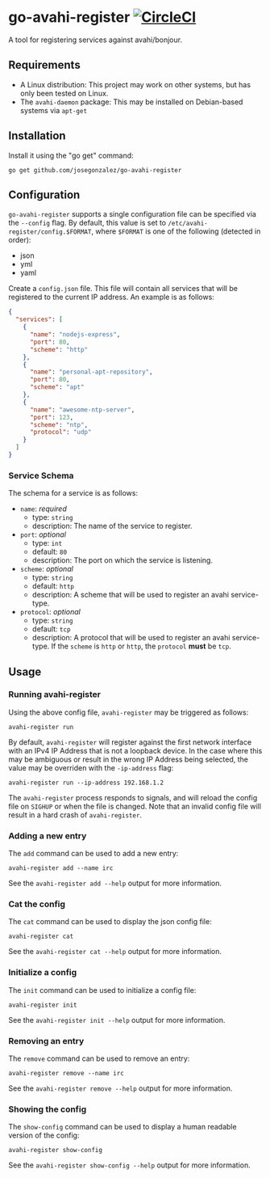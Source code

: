 # go-avahi-register [![CircleCI](https://circleci.com/gh/josegonzalez/go-avahi-register.svg?style=svg)](https://circleci.com/gh/josegonzalez/go-avahi-register)

A tool for registering services against avahi/bonjour.

## Requirements

- A Linux distribution: This project may work on other systems, but has only been tested on Linux.
- The `avahi-daemon` package: This may be installed on Debian-based systems via `apt-get`

## Installation

Install it using the "go get" command:

    go get github.com/josegonzalez/go-avahi-register

## Configuration

`go-avahi-register` supports a single configuration file can be specified via
the `--config` flag. By default, this value is set to
`/etc/avahi-register/config.$FORMAT`, where `$FORMAT` is one of the following
(detected in order):

- json
- yml
- yaml

Create a `config.json` file. This file will contain all services that will be registered to the current IP address. An example is as follows:

```json
{
  "services": [
    {
      "name": "nodejs-express",
      "port": 80,
      "scheme": "http"
    },
    {
      "name": "personal-apt-repository",
      "port": 80,
      "scheme": "apt"
    },
    {
      "name": "awesome-ntp-server",
      "port": 123,
      "scheme": "ntp",
      "protocol": "udp"
    }
  ]
}
```

### Service Schema

The schema for a service is as follows:

- `name`: _required_
  - type: `string`
  - description: The name of the service to register.
- `port`: _optional_
  - type: `int`
  - default: `80`
  - description: The port on which the service is listening.
- `scheme`: _optional_
  - type: `string`
  - default: `http`
  - description: A scheme that will be used to register an avahi service-type.
- `protocol`: _optional_
  - type: `string`
  - default: `tcp`
  - description: A protocol that will be used to register an avahi service-type. If the `scheme` is `http` or `http`, the `protocol` **must** be `tcp`.

## Usage

### Running avahi-register

Using the above config file, `avahi-register` may be triggered as follows:

```shell
avahi-register run
```

By default, `avahi-register` will register against the first network interface with an IPv4 IP Address that is not a loopback device. In the case where this may be ambiguous or result in the wrong IP Address being selected, the value may be overriden with the `-ip-address` flag:

```shell
avahi-register run --ip-address 192.168.1.2
```

The `avahi-register` process responds to signals, and will reload the config file on `SIGHUP` or when the file is changed. Note that an invalid config file will result in a hard crash of `avahi-register`.

### Adding a new entry

The `add` command can be used to add a new entry:

```shell
avahi-register add --name irc
```

See the `avahi-register add --help` output for more information.

### Cat the config

The `cat` command can be used to display the json config file:

```shell
avahi-register cat
```

See the `avahi-register cat --help` output for more information.

### Initialize a config

The `init` command can be used to initialize a config file:

```shell
avahi-register init
```

See the `avahi-register init --help` output for more information.

### Removing an entry

The `remove` command can be used to remove an entry:

```shell
avahi-register remove --name irc
```

See the `avahi-register remove --help` output for more information.

### Showing the config

The `show-config` command can be used to display a human readable version of the config:

```shell
avahi-register show-config
```

See the `avahi-register show-config --help` output for more information.

